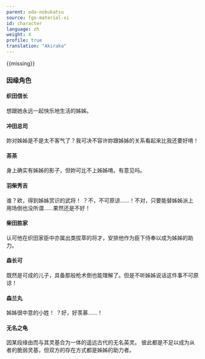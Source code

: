 ```yaml
---
parent: oda-nobukatsu
source: fgo-material-xi
id: character
language: zh
weight: 4
profile: true
translation: "Akiraka"
---
```


{{missing}}

### 因缘角色

#### 织田信长

想跟她永远一起快乐地生活的姊姊。

#### 冲田总司

妳对姊姊是不是太不客气了？我可决不容许妳跟姊姊的关系看起来比我还要好唷！

#### 茶茶

身上确实有姊姊的影子，但妳可比不上姊姊唷。有意见吗。

#### 羽柴秀吉

谁？欸，得到姊姊赏识的武将！ ？不，不可原谅……！不对，只要能替姊姊派上用场倒也没所谓……果然还是不好！

#### 柴田胜家

认可他在织田家臣中亦属出类拔萃的将才，安排他作为臣下侍奉以成为姊姊的助力。

#### 森长可

既然是可成的儿子，具备那般枪术倒也能理解了。但是不听姊姊说话这件事不可原谅！

#### 森兰丸

姊姊很中意的小姓！ ？好，好羡慕……！

#### 无名之龟

因某段缘由而与其灵基合为一体的遥远古代的无名英灵。
彼此都是不足以成为从者的脆弱灵基，但双方的存在方式都是姊姊的助力者。
